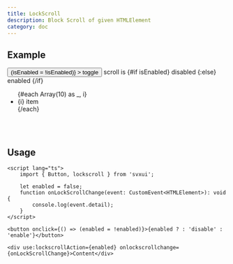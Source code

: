 ```yaml
---
title: LockScroll
description: Block Scroll of given HTMLElement
category: doc
---
```


<script lang="ts">
    import { Card, Flexbox, Button, Text, lockscrollAction } from 'svxui';

    let isEnabled = $state(false);
</script>

## Example

<Card>
<Flexbox gap="3" align="center" class="mb-5">
    <Button
        variant="surface"
        onclick={() => (isEnabled = !isEnabled)}
    >
        toggle
    </Button>
    <Text>
        scroll is 
        <Text color={isEnabled ? 'red' : 'green'}>
            {#if isEnabled} disabled {:else} enabled {/if}
        </Text>
    </Text>
</Flexbox>

<Card variant="outline" size="0" style="display: block;">
    <ul use:lockscrollAction={isEnabled} class="py-3" style="height: 100px; display: flex; flex-direction: column; overflow: scroll;">
        {#each Array(10) as _, i}
            <li>{i} item</li>
        {/each}
    </ul>
</Card>
</Card>

## Usage

```svelte
<script lang="ts">
    import { Button, lockscroll } from 'svxui';

    let enabled = false;
    function onLockScrollChange(event: CustomEvent<HTMLElement>): void {
        console.log(event.detail);
    }
</script>

<button onclick={() => (enabled = !enabled)}>{enabled ? : 'disable' : 'enable'}</button>

<div use:lockscrollAction={enabled} onlockscrollchange={onLockScrollChange}>Content</div>
```
